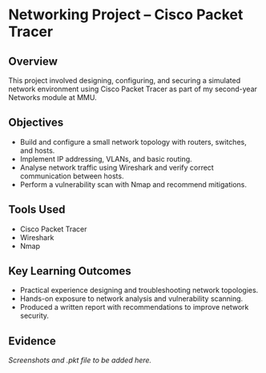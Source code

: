 # Networking Project – Cisco Packet Tracer

## Overview
This project involved designing, configuring, and securing a simulated network environment using Cisco Packet Tracer as part of my second-year Networks module at MMU.

## Objectives
- Build and configure a small network topology with routers, switches, and hosts.
- Implement IP addressing, VLANs, and basic routing.
- Analyse network traffic using Wireshark and verify correct communication between hosts.
- Perform a vulnerability scan with Nmap and recommend mitigations.

## Tools Used
- Cisco Packet Tracer  
- Wireshark  
- Nmap  

## Key Learning Outcomes
- Practical experience designing and troubleshooting network topologies.
- Hands-on exposure to network analysis and vulnerability scanning.
- Produced a written report with recommendations to improve network security.

## Evidence
*Screenshots and .pkt file to be added here.*
